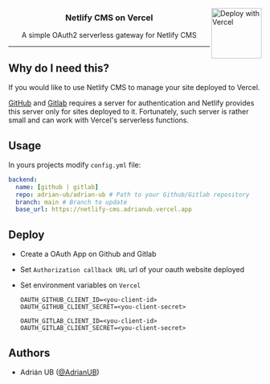 <a href="https://vercel.com/new/git/external?repository-url=https%3A%2F%2Fgithub.com%2Fublabs%2Fnetlify-cms-oauth&env=OAUTH_GITHUB_CLIENT_ID,OAUTH_GITHUB_CLIENT_SECRET,OAUTH_GITLAB_CLIENT_ID,OAUTH_GITLAB_CLIENT_SECRET&envDescription=Create%20a%20OAuth%20App%20on%20Github%20and%20Gitlab%20and%20set%20variables%20information%20&envLink=https%3A%2F%2Fgithub.com%2Fublabs%2Fnetlify-cms-oauth%23deploy&project-name=netlify-cms-oauth&repo-name=netlify-cms-oauth&demo-title=Netlify%20CMS%20OAuth&demo-description=Use%20Netlify%20CMS%20for%20sites%20hosted%20on%20Vercel.&demo-url=https%3A%2F%2Fnetlify-cms-adrianub.vercel.app"><img height="100" src="https://vercel.com/button" alt="Deploy with Vercel" align="right"></a>

<div align="center">
    <h3>
        Netlify CMS on Vercel
    </h3>
    <p>
        A simple OAuth2 serverless gateway for Netlify CMS
    </p>
</div>

---

## Why do I need this?

If you would like to use Netlify CMS to manage your site deployed to Vercel.

[GitHub](https://github.com) and [Gitlab](https://gitlab.com) requires a server for authentication and Netlify provides this server only for sites deployed to it. Fortunately, such server is rather small and can work with Vercel's serverless functions.

## Usage

In yours projects modify `config.yml` file:

```yaml
backend:
  name: [github | gitlab]
  repo: adrian-ub/adrian-ub # Path to your Github/Gitlab repository
  branch: main # Branch to update
  base_url: https://netlify-cms.adrianub.vercel.app
```

## Deploy

- Create a OAuth App on Github and Gitlab
- Set `Authorization callback URL` url of your oauth website deployed
- Set environment variables on `Vercel`

    ```shell
    OAUTH_GITHUB_CLIENT_ID=<you-client-id>
    OAUTH_GITHUB_CLIENT_SECRET=<you-client-secret>

    OAUTH_GITLAB_CLIENT_ID=<you-client-id>
    OAUTH_GITLAB_CLIENT_SECRET=<you-client-secret>
    ```

## Authors

- Adrián UB ([@AdrianUB](https://twitter.com/AdrianUB))

